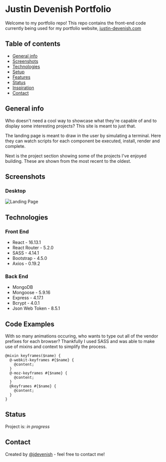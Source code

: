 # Justin Devenish Portfolio
Welcome to my portfolio repo! This repo contains the front-end code currently being used for my portfolio website, [justin-devenish.com](https://justin-devenish.com)

## Table of contents
* [General info](#general-info)
* [Screenshots](#screenshots)
* [Technologies](#technologies)
* [Setup](#setup)
* [Features](#features)
* [Status](#status)
* [Inspiration](#inspiration)
* [Contact](#contact)

## General info
Who doesn't need a cool way to showcase what they're capable of and to display
some interesting projects? This site is meant to just that. 

The landing page is meant to draw in the user by simulating a terminal. Here they can 
watch scripts for each component be executed, install, render and complete. 

Next is the project section showing some of the projects I've enjoyed building. 
These are shown from the most recent to the oldest. 

## Screenshots
### Desktop
![Landing Page](https://res.cloudinary.com/doaftkgbv/image/upload/v1591219984/portfolio-landing-gif_l2xqxh.gif)

## Technologies
### Front End
* React - 16.13.1
* React Router - 5.2.0
* SASS - 4.14.1
* Bootstrap - 4.5.0
* Axios - 0.19.2

### Back End
* MongoDB
* Mongoose - 5.9.16
* Express - 4.17.1
* Bcrypt - 4.0.1
* Json Web Token - 8.5.1

## Code Examples
With so many animations occuring, who wants to type out all of the vendor prefixes
for each browser? Thankfully I used SASS and was able to make use of mixins and context
to simplify the process. 
```
@mixin keyframes($name) {
  @-webkit-keyframes #{$name} {
    @content;
  }
  @-moz-keyframes #{$name} {
    @content;
  }
  @keyframes #{$name} {
    @content;
  }
}
```

## Status
Project is: _in progress_

## Contact
<p>Created by <a href="mailto:justin.devenish@gmail.com">@jdevenish</a> - feel free to contact me!</p>
